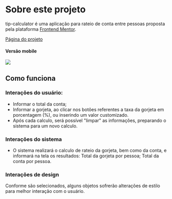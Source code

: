 # Sobre este projeto

tip-calculator é uma aplicação para rateio de conta entre pessoas proposta pela plataforma [Frontend Mentor](https://www.frontendmentor.io/).

[Página do projeto](https://www.frontendmentor.io/challenges/tip-calculator-app-ugJNGbJUX)

#### Versão mobile

<img src="https://user-images.githubusercontent.com/65618765/181406152-e186bdba-abde-45d8-99e3-7d964a2a74b5.jpg">

## Como funciona

### Interações do usuário:

- Informar o total da conta;
- Informar a gorjeta, ao clicar nos botões referentes a taxa da gorjeta em porcentagem (%), ou inserindo um valor customizado.
- Após cada calculo, será possível "limpar" as informações, preparando o sistema para um novo calculo.

### Interações do sistema

- O sistema realizará o calculo de rateio da gorjeta, bem como da conta, e informará na tela os resultados:
  Total da gorjeta por pessoa;
  Total da conta por pessoa.

### Interações de design

Conforme são selecionados, alguns objetos sofrerão alterações de estilo para melhor interação com o usuário.

